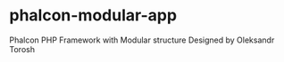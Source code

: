 phalcon-modular-app
===================

Phalcon PHP Framework with Modular structure
Designed by Oleksandr Torosh
